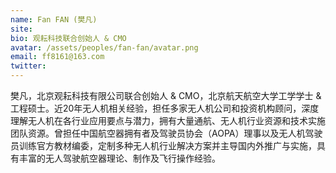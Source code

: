 ```yaml
---
name: Fan FAN (樊凡)
site: 
bio: 观耘科技联合创始人 & CMO
avatar: /assets/peoples/fan-fan/avatar.png
email: ff8161@163.com
twitter: 
---
```


樊凡，北京观耘科技有限公司联合创始人 & CMO，北京航天航空大学工学学士 & 工程硕士。近20年无人机相关经验，担任多家无人机公司和投资机构顾问，深度理解无人机在各行业应用要点与潜力，拥有大量通航、无人机行业资源和技术实施团队资源。曾担任中国航空器拥有者及驾驶员协会（AOPA）理事以及无人机驾驶员训练官方教材编委，定制多种无人机行业解决方案并主导国内外推广与实施，具有丰富的无人驾驶航空器理论、制作及飞行操作经验。
